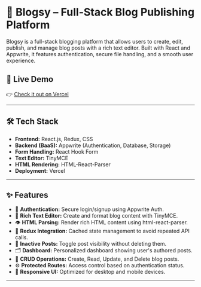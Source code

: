 # 📝 Blogsy – Full-Stack Blog Publishing Platform

Blogsy is a full-stack blogging platform that allows users to create, edit, publish, and manage blog posts with a rich text editor. Built with React and Appwrite, it features authentication, secure file handling, and a smooth user experience.

## 🚀 Live Demo

👉 [Check it out on Vercel](https://blogsy-app.vercel.app)

---

## 🛠️ Tech Stack

- **Frontend:** React.js, Redux, CSS  
- **Backend (BaaS):** Appwrite (Authentication, Database, Storage)  
- **Form Handling:** React Hook Form  
- **Text Editor:** TinyMCE  
- **HTML Rendering:** HTML-React-Parser  
- **Deployment:** Vercel  

---

## ✨ Features

- 🔐 **Authentication:** Secure login/signup using Appwrite Auth.  
- 📝 **Rich Text Editor:** Create and format blog content with TinyMCE.  
- 👁️ **HTML Parsing:** Render rich HTML content using html-react-parser.  
- 🧠 **Redux Integration:** Cached state management to avoid repeated API calls.  
- 📌 **Inactive Posts:** Toggle post visibility without deleting them.  
- 🗂️ **Dashboard:** Personalized dashboard showing user's authored posts.  
- 🔄 **CRUD Operations:** Create, Read, Update, and Delete blog posts.  
- ⚙️ **Protected Routes:** Access control based on authentication status.  
- 📱 **Responsive UI:** Optimized for desktop and mobile devices.

---


